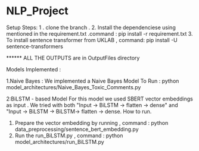 # NLP_Project
Setup Steps:
1 . clone the branch .
2. Install the dependenciese using mentioned in the requirement.txt .command : pip install -r requirement.txt
3. To install sentence transformer from UKLAB , command: pip install -U sentence-transformers



****** ALL THE OUTPUTS are in OutputFiles directory 


Models Implemented :

1.Naive Bayes :
  We implemented a Naive Bayes Model
  To Run : python model_architectures/Naive_Bayes_Toxic_Comments.py 


2:BiLSTM - based Model
  For this model we used SBERT vector embeddings as input . We tried with both "Input -> BiLSTM -> flatten -> dense"  and "Input -> BiLSTM -> BiLSTM-> flatten ->     dense.
  How to run.
  1) Prepare the vector embedding by running , command : python data_preprocessing/sentence_bert_embedding.py
  2) Run the run_BiLSTM.py , command : python model_architectures/run_BiLSTM.py
 
